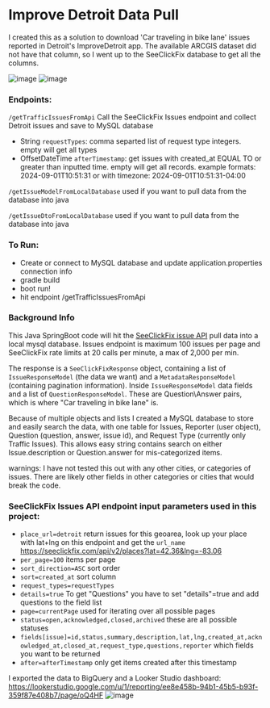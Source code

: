 # Improve Detroit Data Pull


I created this as a solution to download 'Car traveling in bike lane' issues reported in Detroit's ImproveDetroit app. The available ARCGIS dataset did not have that column, so I went up to the SeeClickFix database to get all the columns.

![image](https://github.com/user-attachments/assets/88878027-4f63-4345-a79b-1b7d0fa2ae84)
![image](https://github.com/user-attachments/assets/73f353b5-e728-4993-8408-9e57bf107de8)

### Endpoints:
`/getTrafficIssuesFromApi` Call the SeeClickFix Issues endpoint and collect Detroit issues and save to MySQL database
- String `requestTypes`: comma separted list of request type integers. empty will get all types
- OffsetDateTime `afterTimestamp`: get issues with created_at EQUAL TO or greater than inputted time. empty will get all records. example formats: 2024-09-01T10:51:31 or with timezone: 2024-09-01T10:51:31-04:00

`/getIssueModelFromLocalDatabase` used if you want to pull data from the database into java

`/getIssueDtoFromLocalDatabase` used if you want to pull data from the database into java


### To Run:
- Create or connect to MySQL database and update application.properties connection info
- gradle build
- boot run!
- hit endpoint /getTrafficIssuesFromApi

### Background Info
This Java SpringBoot code will hit the [SeeClickFix issue API](https://dev.seeclickfix.com/v2/issues/) pull data into a local mysql database.
Issues endpoint is maximum 100 issues per page and SeeClickFix rate limits at 20 calls per minute, a max of 2,000 per min.


The response is a `SeeClickFixResponse` object, containing a list of `IssueResponseModel` (the data we want) and a `MetadataResponseModel` (containing pagination information). Inside `IssueResponseModel` data fields and a list of `QuestionResponseModel`. These are Question\Answer pairs, which is where "Car traveling in bike lane" is.

Because of multiple objects and lists I created a MySQL database to store and easily search the data, with one table for Issues, Reporter (user object), Question (question, answer, issue id), and Request Type (currently only Traffic Issues). This allows easy string contains search on either Issue.description or Question.answer for mis-categorized items.

warnings: I have not tested this out with any other cities, or categories of issues. There are likely other fields in other categories or cities that would break the code.

### SeeClickFix Issues API endpoint input parameters used in this project:
- `place_url=detroit` return issues for this geoarea, look up your place with lat+lng on this endpoint and get the `url_name` https://seeclickfix.com/api/v2/places?lat=42.36&lng=-83.06
- `per_page=100` items per page
- `sort_direction=ASC` sort order
- `sort=created_at` sort column
- `request_types=requestTypes`
- `details=true` To get "Questions" you have to set "details"=true and add questions to the field list
- `page=currentPage` used for iterating over all possible pages
- `status=open,acknowledged,closed,archived` these are all possible statuses
- `fields[issue]=id,status,summary,description,lat,lng,created_at,acknowledged_at,closed_at,request_type,questions,reporter` which fields you want to be returned
- `after=afterTimestamp` only get items created after this timestamp

I exported the data to BigQuery and a Looker Studio dashboard: https://lookerstudio.google.com/u/1/reporting/ee8e458b-94b1-45b5-b93f-359f87e408b7/page/oQ4HF
![image](https://github.com/user-attachments/assets/1bde2693-2916-4821-b128-36f90c1f54d7)
